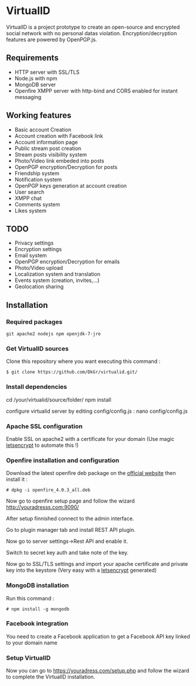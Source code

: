 # VirtualID

VirtualID is a project prototype to create an open-source and encrypted social network with no personal datas violation. Encryption/decryption features are powered by OpenPGP.js.

## Requirements
- HTTP server with SSL/TLS
- Node.js with npm
- MongoDB server
- Openfire XMPP server with http-bind and CORS enabled for instant messaging

## Working features
- Basic account Creation
- Account creation with Facebook link
- Account information page
- Public stream post creation
- Stream posts visibility system
- Photo/Video link embeded into posts
- OpenPGP encryption/Decryption for posts
- Friendship system
- Notification system
- OpenPGP keys generation at account creation
- User search
- XMPP chat
- Comments system
- Likes system

## TODO
- Privacy settings
- Encryption settings
- Email system
- OpenPGP encryption/Decryption for emails
- Photo/Video upload
- Localization system and translation
- Events system (creation, invites,...)
- Geolocation sharing

## Installation

### Required packages
```
git apache2 nodejs npm openjdk-7-jre
```

### Get VirtualID sources
Clone this repository where you want executing this command :
```
$ git clone https://github.com/DkGr/virtualid.git/
```

### Install dependencies
cd /your/virtualid/source/folder/
npm install

configure virtualid server by editing config/config.js :
nano config/config.js

### Apache SSL configuration
Enable SSL on apache2 with a certificate for your domain (Use magic [letsencrypt](https://letsencrypt.org/) to automate this !)


### Openfire installation and configuration
Download the latest openfire deb package on the [official website](http://www.igniterealtime.org/downloads/index.jsp) then install it :
```
# dpkg -i openfire_4.0.3_all.deb
```

Now go to openfire setup page and follow the wizard http://youradresss.com:9090/

After setup finnished connect to the admin interface.

Go to plugin manager tab and install REST API plugin.

Now go to server settings->Rest API and enable it.

Switch to secret key auth and take note of the key.

Now go to SSL/TLS settings and import your apache certificate and private key into the keystore (Very easy with a [letsencrypt](https://letsencrypt.org/) generated)

### MongoDB installation
Run this command :
```
# npm install -g mongodb
```

### Facebook integration
You need to create a Facebook application to get a Facebook API key linked to your domain name

### Setup VirtualID
Now you can go to https://youradress.com/setup.php and follow the wizard to complete the VirtualID installation.
